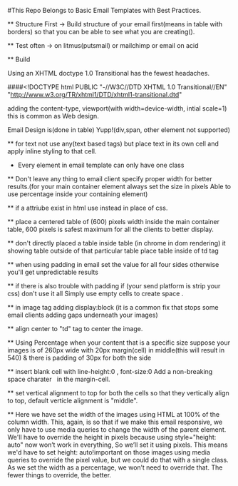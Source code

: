 #This Repo Belongs to Basic Email Templates with Best Practices.

** Structure First
-> Build structure of your email first(means in table with borders) so that you can be able to see what you are creating().

** Test often
-> on litmus(putsmail) or mailchimp or email on acid

** Build

Using an XHTML doctype 1.0 Transitional has the fewest headaches.

####<!DOCTYPE html PUBLIC "-//W3C//DTD XHTML 1.0 Transitional//EN" "http://www.w3.org/TR/xhtml1/DTD/xhtml1-transitional.dtd"

adding the content-type, viewport(with width=device-width, intial scale=1) this is common as Web design.

Email Design is(done in table) Yupp!(div,span, other element not supported)

** for text not use any(text based tags) but place text in its own cell and apply inline styling to that cell.

* Every element in email template can only have one class

** Don't leave any thing to email client specify proper width for better results.(for your main container element always set the size in pixels Able to use percentage inside your containing element)

** if a attriube exist in html use instead in place of css.

** place a centered table of (600) pixels width inside the main container table, 600 pixels is safest maximum for all the clients to better display.

** don't directly placed a table inside table (in chrome in dom rendering) it showing table outside of that particular table place table inside of td tag

** when using padding in email set the value for all four sides otherwise you'll get unpredictable results

** if there is also trouble with padding if (your send platform is strip your css) don't use it all Simply use empty cells to create space .

** in image tag adding display:block (it is a common fix that stops some email clients adding gaps underneath your images)

** align center to "td" tag to center the image.

** Using Percentage when your content that is a specific size suppose your images is of 260px wide with 20px margin(cell) in middle(this will result in 540) & there is padding of 30px for both the side

** insert blank cell with line-height:0 , font-size:0 Add a non-breaking space charater &nbsp; in the margin-cell.

** set vertical alignment to top for both the cells so that they vertically align to top, default verticle alignment is "middle".

** Here we have set the width of the images using HTML at 100% of the column width. This, again, is so that if we make this email responsive, we only have to use media queries to change the width of the parent element. We'll have to override the height in pixels because using style="height: auto" now won’t work in everything, So we’ll set it using pixels. This means we'd have to set height: auto!important on those images using media queries to override the pixel value, but we could do that with a single class. As we set the width as a percentage, we won’t need to override that. The fewer things to override, the better.